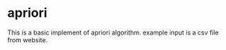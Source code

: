 # apriori
This is a basic implement of apriori algorithm. 
example input is a csv file from website.  
